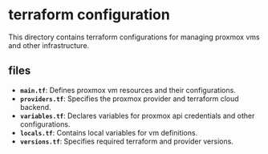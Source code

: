 # terraform configuration

This directory contains terraform configurations for managing proxmox vms and other infrastructure.

## files

- **`main.tf`**: Defines proxmox vm resources and their configurations.
- **`providers.tf`**: Specifies the proxmox provider and terraform cloud backend.
- **`variables.tf`**: Declares variables for proxmox api credentials and other configurations.
- **`locals.tf`**: Contains local variables for vm definitions.
- **`versions.tf`**: Specifies required terraform and provider versions.
